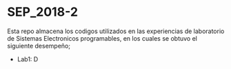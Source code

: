 # SEP_2018-2

Esta repo almacena los codigos utilizados en las experiencias de laboratorio de
Sistemas Electronicos programables, en los cuales se obtuvo el siguiente desempeño;
* Lab1: D
